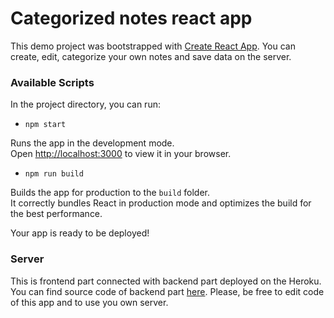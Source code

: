 # Categorized notes react app

This demo project was bootstrapped with [Create React App](https://github.com/facebook/create-react-app).
You can create, edit, categorize your own notes and save data on the server.

### Available Scripts

In the project directory, you can run:

- `npm start`

Runs the app in the development mode.\
Open [http://localhost:3000](http://localhost:3000) to view it in your browser.

- `npm run build`

Builds the app for production to the `build` folder.\
It correctly bundles React in production mode and optimizes the build for the best performance.

Your app is ready to be deployed!

### Server 
This is frontend part connected with backend part deployed on the Heroku. You can find source code of backend part [here](https://github.com/HakuMatsunoki/categorized-notes-api). Please, be free to edit code of this app and to use you own server.
